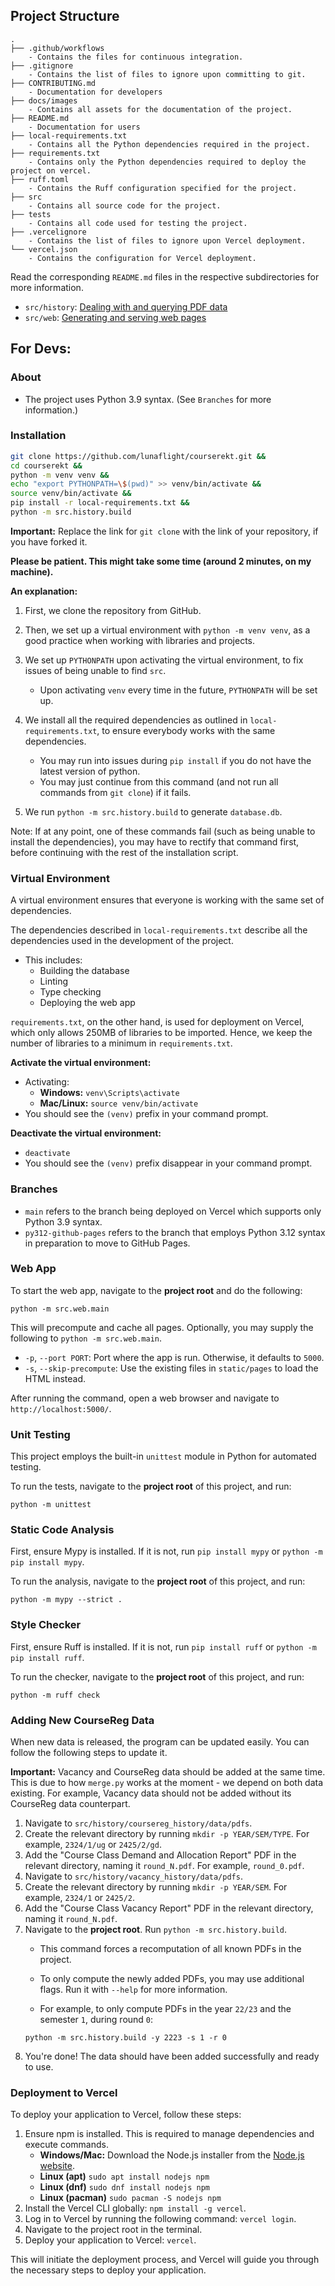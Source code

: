 ## Project Structure

```
.
├── .github/workflows
    - Contains the files for continuous integration.
├── .gitignore
    - Contains the list of files to ignore upon committing to git.
├── CONTRIBUTING.md
    - Documentation for developers
├── docs/images
    - Contains all assets for the documentation of the project.
├── README.md
    - Documentation for users
├── local-requirements.txt
    - Contains all the Python dependencies required in the project.
├── requirements.txt
    - Contains only the Python dependencies required to deploy the project on vercel.
├── ruff.toml
    - Contains the Ruff configuration specified for the project.
├── src
    - Contains all source code for the project.
├── tests
    - Contains all code used for testing the project.
├── .vercelignore
    - Contains the list of files to ignore upon Vercel deployment.
└── vercel.json
    - Contains the configuration for Vercel deployment.
```

Read the corresponding `README.md` files in the respective subdirectories for more information.
- `src/history`: [Dealing with and querying PDF data](src/history/README.md)
- `src/web`: [Generating and serving web pages](src/web/README.md)

## For Devs:

### About

- The project uses Python 3.9 syntax. (See `Branches` for more information.)

### Installation

```sh
git clone https://github.com/lunaflight/courserekt.git &&
cd courserekt &&
python -m venv venv &&
echo "export PYTHONPATH=\$(pwd)" >> venv/bin/activate &&
source venv/bin/activate &&
pip install -r local-requirements.txt &&
python -m src.history.build
```

**Important:** Replace the link for `git clone` with the link of your repository, if you have forked it.

**Please be patient. This might take some time (around 2 minutes, on my machine).**

**An explanation:**
1. First, we clone the repository from GitHub.

2. Then, we set up a virtual environment with `python -m venv venv`, as a good practice when working with libraries and projects.

3. We set up `PYTHONPATH` upon activating the virtual environment, to fix issues of being unable to find `src`.
    - Upon activating `venv` every time in the future, `PYTHONPATH` will be set up.

4. We install all the required dependencies as outlined in `local-requirements.txt`, to ensure everybody works with the same dependencies.
    - You may run into issues during `pip install` if you do not have the latest version of python.
    - You may just continue from this command (and not run all commands from `git clone`) if it fails.

5. We run `python -m src.history.build` to generate `database.db`.

Note: If at any point, one of these commands fail (such as being unable to install the dependencies), you may have to rectify that command first, before continuing with the rest of the installation script.

### Virtual Environment
A virtual environment ensures that everyone is working with the same set of dependencies.

The dependencies described in `local-requirements.txt` describe all the dependencies used in the development of the project.

- This includes:
    - Building the database
    - Linting
    - Type checking
    - Deploying the web app

`requirements.txt`, on the other hand, is used for deployment on Vercel, which only allows 250MB of libraries to be imported. Hence, we keep the number of libraries to a minimum in `requirements.txt`.

**Activate the virtual environment:**
- Activating:
    - **Windows:** `venv\Scripts\activate`
    - **Mac/Linux:** `source venv/bin/activate`
- You should see the `(venv)` prefix in your command prompt.

**Deactivate the virtual environment:**
- `deactivate`
- You should see the `(venv)` prefix disappear in your command prompt.

### Branches
- `main` refers to the branch being deployed on Vercel which supports only Python 3.9 syntax.
- `py312-github-pages` refers to the branch that employs Python 3.12 syntax in preparation to move to GitHub Pages.

### Web App

To start the web app, navigate to the **project root** and do the following:

```shell
python -m src.web.main
```

This will precompute and cache all pages.
Optionally, you may supply the following to `python -m src.web.main`.
- `-p`, `--port PORT`: Port where the app is run. Otherwise, it defaults to `5000`.
- `-s`, `--skip-precompute`: Use the existing files in `static/pages` to load the HTML instead.

After running the command, open a web browser and navigate to `http://localhost:5000/`. 

### Unit Testing

This project employs the built-in `unittest` module in Python for automated testing.

To run the tests, navigate to the **project root** of this project, and run:

```shell
python -m unittest
```

### Static Code Analysis

First, ensure Mypy is installed. If it is not, run `pip install mypy` or `python -m pip install mypy`.

To run the analysis, navigate to the **project root** of this project, and run:

```shell
python -m mypy --strict .
```

### Style Checker

First, ensure Ruff is installed. If it is not, run `pip install ruff` or `python -m pip install ruff`.

To run the checker, navigate to the **project root** of this project, and run:

```shell
python -m ruff check
```

### Adding New CourseReg Data
When new data is released, the program can be updated easily. You can follow the following steps to update it.

**Important:** Vacancy and CourseReg data should be added at the same time. This is due to how `merge.py` works at the moment - we depend on both data existing. For example, Vacancy data should not be added without its CourseReg data counterpart.

1. Navigate to `src/history/coursereg_history/data/pdfs`. 
2. Create the relevant directory by running `mkdir -p YEAR/SEM/TYPE`. For example, `2324/1/ug` or `2425/2/gd`.
3. Add the "Course Class Demand and Allocation Report" PDF in the relevant directory, naming it `round_N.pdf`.
For example, `round_0.pdf`.
4. Navigate to `src/history/vacancy_history/data/pdfs`. 
5. Create the relevant directory by running `mkdir -p YEAR/SEM`. For example, `2324/1` or `2425/2`.
6. Add the "Course Class Vacancy Report" PDF in the relevant directory, naming it `round_N.pdf`.
7. Navigate to the **project root**. Run `python -m src.history.build`.
    - This command forces a recomputation of all known PDFs in the project.

    - To only compute the newly added PDFs, you may use additional flags. Run it with `--help` for more information.

    - For example, to only compute PDFs in the year `22/23` and the semester `1`, during round `0`:
    ```shell
    python -m src.history.build -y 2223 -s 1 -r 0
    ```
8. You're done! The data should have been added successfully and ready to use.

### Deployment to Vercel

To deploy your application to Vercel, follow these steps:

1. Ensure npm is installed. This is required to manage dependencies and execute commands.
    - **Windows/Mac:** Download the Node.js installer from the [Node.js website](https://nodejs.org/en/download/).
    - **Linux (apt)** `sudo apt install nodejs npm`
    - **Linux (dnf)** `sudo dnf install nodejs npm`
    - **Linux (pacman)** `sudo pacman -S nodejs npm`
2. Install the Vercel CLI globally: `npm install -g vercel`.
3. Log in to Vercel by running the following command: `vercel login`.
4. Navigate to the project root in the terminal.
5. Deploy your application to Vercel: `vercel`.

This will initiate the deployment process, and Vercel will guide you through the necessary steps to deploy your application.
